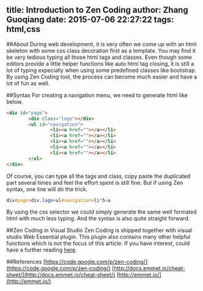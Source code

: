 title: Introduction to Zen Coding
author: Zhang Guoqiang
date: 2015-07-06 22:27:22
tags: html,css
---

##About
During web development, it is very often we come up with an html skeleton with some css class decoration first as a template. You may find it be very tedious typing all those html tags and classes. Even though some editors provide a little helper functions like auto html tag closing, it is still a lot of typing expecially when using some predefined classes like bootstrap. By using Zen Coding tool, the process can become much easier and have a lot of fun as well.

##Syntax
For creating a navigation menu, we need to generate html like below.
```html
<div id="page">
        <div class="logo"></div>
        <ul id="navigation">
                <li><a href=""></a></li>
                <li><a href=""></a></li>
                <li><a href=""></a></li>
                <li><a href=""></a></li>
                <li><a href=""></a></li>
        </ul>
</div>
```
Of course, you can type all the tags and class, copy paste the duplicated part several times and feel the effort spent is still fine. But if using Zen syntax, one line will do the trick.
```css
div#page>div.logo+ul#navigation>li*5>a
```
By using the css selector we could simply generate the same well formated html with much less typing. And the syntax is also quite straight forward.

##Zen Coding in Visual Studio
Zen Coding is shipped together with visual studio Web Essential plugin. This plugin also contains many other helpful functions which is not the focus of this article. If you have interest, could have a further reading [here](http://vswebessentials.com/).

##References
[https://code.google.com/p/zen-coding/](https://code.google.com/p/zen-coding/)
[http://docs.emmet.io/cheat-sheet/](http://docs.emmet.io/cheat-sheet/)
[http://emmet.io/](http://emmet.io/)
